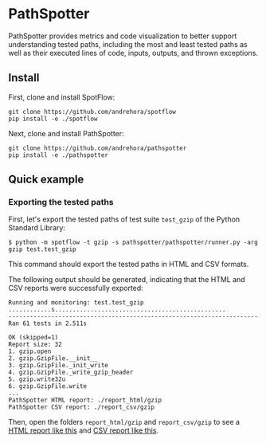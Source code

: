 # PathSpotter

PathSpotter provides metrics and code visualization to better support understanding tested paths, including the most and least tested paths as well as their executed lines of code, inputs, outputs, and thrown exceptions.

## Install

First, clone and install SpotFlow:
```
git clone https://github.com/andrehora/spotflow
pip install -e ./spotflow
```

Next, clone and install PathSpotter:
```
git clone https://github.com/andrehora/pathspotter
pip install -e ./pathspotter
```

## Quick example

### Exporting the tested paths

First, let's export the tested paths of test suite `test_gzip` of the Python Standard Library:

```
$ python -m spotflow -t gzip -s pathspotter/pathspotter/runner.py -arg gzip test.test_gzip
```

This command should export the tested paths in HTML and CSV formats.

The following output should be generated, indicating that the HTML and CSV reports were successfully exported:

```
Running and monitoring: test.test_gzip
............s................................................
----------------------------------------------------------------------
Ran 61 tests in 2.511s

OK (skipped=1)
Report size: 32
1. gzip.open
2. gzip.GzipFile.__init__
3. gzip.GzipFile._init_write
4. gzip.GzipFile._write_gzip_header
5. gzip.write32u
6. gzip.GzipFile.write
...
PathSpotter HTML report: ./report_html/gzip
PathSpotter CSV report: ./report_csv/gzip
```

Then, open the folders `report_html/gzip` and `report_csv/gzip` to see a [HTML report like this](https://andrehora.github.io/pathspotter/report_html/gzip) and [CSV report like this](https://github.com/andrehora/pathspotter/tree/main/docs/report_csv/gzip).